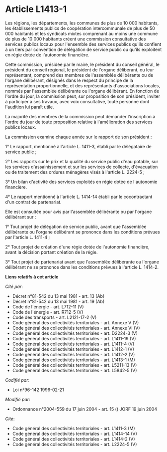 # Article L1413-1

Les régions, les départements, les communes de plus de 10 000 habitants, les établissements publics de coopération
intercommunale de plus de 50 000 habitants et les syndicats mixtes comprenant au moins une commune de plus de 10 000
habitants créent une commission consultative des services publics locaux pour l'ensemble des services publics qu'ils confient
à un tiers par convention de délégation de service public ou qu'ils exploitent en régie dotée de l'autonomie financière.

Cette commission, présidée par le maire, le président du conseil général, le président du conseil régional, le président de
l'organe délibérant, ou leur représentant, comprend des membres de l'assemblée délibérante ou de l'organe délibérant,
désignés dans le respect du principe de la représentation proportionnelle, et des représentants d'associations locales,
nommés par l'assemblée délibérante ou l'organe délibérant. En fonction de l'ordre du jour, la commission peut, sur
proposition de son président, inviter à participer à ses travaux, avec voix consultative, toute personne dont l'audition lui
paraît utile.

La majorité des membres de la commission peut demander l'inscription à l'ordre du jour de toute proposition relative à
l'amélioration des services publics locaux.

La commission examine chaque année sur le rapport de son président :

1° Le rapport, mentionné à l'article L. 1411-3, établi par le délégataire de service public ;

2° Les rapports sur le prix et la qualité du service public d'eau potable, sur les services d'assainissement et sur les
services de collecte, d'évacuation ou de traitement des ordures ménagères visés à l'article L. 2224-5 ;

3° Un bilan d'activité des services exploités en régie dotée de l'autonomie financière.

4° Le rapport mentionné à l'article L. 1414-14 établi par le cocontractant d'un contrat de partenariat.

Elle est consultée pour avis par l'assemblée délibérante ou par l'organe délibérant sur :

1° Tout projet de délégation de service public, avant que l'assemblée délibérante ou l'organe délibérant se prononce dans les
conditions prévues par l'article L. 1411-4 ;

2° Tout projet de création d'une régie dotée de l'autonomie financière, avant la décision portant création de la régie.

3° Tout projet de partenariat avant que l'assemblée délibérante ou l'organe délibérant ne se prononce dans les conditions
prévues à l'article L. 1414-2.

**Liens relatifs à cet article**

_Cité par_:

  - Décret n°81-542 du 13 mai 1981 - art. 13 (Ab)
  - Décret n°81-542 du 13 mai 1981 - art. 19 (Ab)
  - Code de l'énergie - art. L712-11 (V)
  - Code de l'énergie - art. R712-5 (V)
  - Code des transports - art. L2121-17-2 (V)
  - Code général des collectivités territoriales - art. Annexe V (V)
  - Code général des collectivités territoriales - art. Annexe VI (V)
  - Code général des collectivités territoriales - art. D2224-3 (V)
  - Code général des collectivités territoriales - art. L1411-19 (V)
  - Code général des collectivités territoriales - art. L1411-4 (V)
  - Code général des collectivités territoriales - art. L1412-1 (V)
  - Code général des collectivités territoriales - art. L1412-2 (V)
  - Code général des collectivités territoriales - art. L1413-1 (M)
  - Code général des collectivités territoriales - art. L5211-13 (V)
  - Code général des collectivités territoriales - art. L5842-5 (V)

_Codifié par_:

  - Loi n°96-142 1996-02-21

_Modifié par_:

  - Ordonnance n°2004-559 du 17 juin 2004 - art. 15 () JORF 19 juin 2004

_Cite_:

  - Code général des collectivités territoriales - art. L1411-3 (M)
  - Code général des collectivités territoriales - art. L1414-14 (V)
  - Code général des collectivités territoriales - art. L1414-2 (V)
  - Code général des collectivités territoriales - art. L2224-5 (V)
